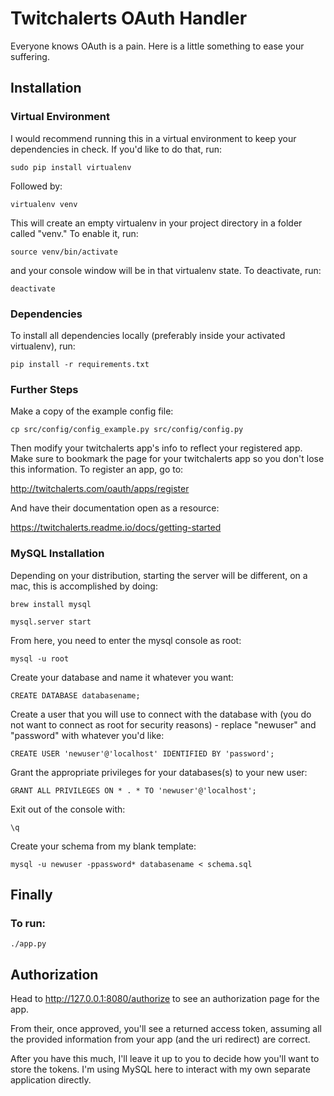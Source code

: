 # Twitchalerts OAuth Handler

Everyone knows OAuth is a pain. Here is a little something to ease your suffering.

## Installation

### Virtual Environment

I would recommend running this in a virtual environment to keep your
dependencies in check. If you'd like to do that, run:

`sudo pip install virtualenv`

Followed by:

`virtualenv venv`

This will create an empty virtualenv in your project directory in a folder
called "venv." To enable it, run:

`source venv/bin/activate`

and your console window will be in that virtualenv state. To deactivate, run:

`deactivate`

### Dependencies

To install all dependencies locally (preferably inside your activated
virtualenv), run:

`pip install -r requirements.txt`

### Further Steps

Make a copy of the example config file:

`cp src/config/config_example.py src/config/config.py`

Then modify your twitchalerts app's info to reflect your registered app.
Make sure to bookmark the page for your twitchalerts app so you don't lose this
information. To register an app, go to:

http://twitchalerts.com/oauth/apps/register

And have their documentation open as a resource:

https://twitchalerts.readme.io/docs/getting-started

### MySQL Installation

Depending on your distribution, starting the server will be different, on a mac,
this is accomplished by doing:

`brew install mysql`

`mysql.server start`

From here, you need to enter the mysql console as root:

`mysql -u root`

Create your database and name it whatever you want:

`CREATE DATABASE databasename;`

Create a user that you will use to connect with the database with (you do not
want to connect as root for security reasons) - replace "newuser" and
"password" with whatever you'd like:

`CREATE USER 'newuser'@'localhost' IDENTIFIED BY 'password';`

Grant the appropriate privileges for your databases(s) to your new user:

`GRANT ALL PRIVILEGES ON * . * TO 'newuser'@'localhost';`

Exit out of the console with:

`\q`

Create your schema from my blank template:

`mysql -u newuser -ppassword* databasename < schema.sql`

## Finally

### To run:

`./app.py`

## Authorization

Head to http://127.0.0.1:8080/authorize to see an authorization page for
the app.

From their, once approved, you'll see a returned access token, assuming all the
provided information from your app (and the uri redirect) are correct.

After you have this much, I'll leave it up to you to decide how you'll want
to store the tokens. I'm using MySQL here to interact with my own separate
application directly.
